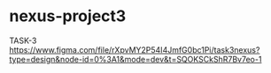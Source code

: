 # nexus-project3
TASK-3
https://www.figma.com/file/rXpvMY2P54I4JmfG0bc1Pi/task3nexus?type=design&node-id=0%3A1&mode=dev&t=SQOKSCkShR7Bv7eo-1
